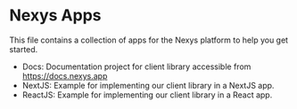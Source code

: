 # Nexys Apps

This file contains a collection of apps for the Nexys platform to help you get started.

- Docs: Documentation project for client library accessible from https://docs.nexys.app
- NextJS: Example for implementing our client library in a NextJS app.
- ReactJS: Example for implementing our client library in a React app.